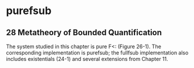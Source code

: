 purefsub
=========

28 Metatheory of Bounded Quantification
----------------------------------------

The system studied in this chapter is pure F<: (Figure 26-1). The corresponding implementation is purefsub; the fullfsub implementation also includes existentials (24-1) and several extensions from Chapter 11.
